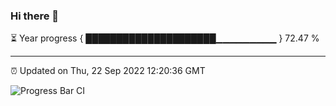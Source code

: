 ### Hi there 👋

⏳ Year progress { █████████████████████▁▁▁▁▁▁▁▁▁ } 72.47 %

---

⏰ Updated on Thu, 22 Sep 2022 12:20:36 GMT

![Progress Bar CI](https://github.com/Shyam-Makwana/GitHub-Actions-Demo/workflows/Progress%20Bar%20CI/badge.svg)
